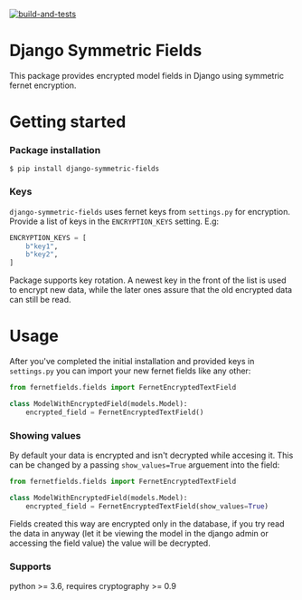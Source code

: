 [![build-and-tests](https://github.com/Szczaleg/django-symmetric-fields/actions/workflows/django.yml/badge.svg)](https://github.com/Szczaleg/django-symmetric-fields/actions/workflows/django.yml)

# Django Symmetric Fields

This package provides encrypted model fields in Django using symmetric fernet encryption.

# Getting started
### Package installation
```shell
$ pip install django-symmetric-fields
```
### Keys
```django-symmetric-fields``` uses fernet keys from ```settings.py``` for encryption. Provide a list of keys in the ```ENCRYPTION_KEYS``` setting. E.g:

```python
ENCRYPTION_KEYS = [
    b"key1",
    b"key2",
]
```

Package supports key rotation. A newest key in the front of the list is used to encrypt new data, while the later ones assure that the old encrypted data can still be read.

# Usage

After you've completed the initial installation and provided keys in ```settings.py``` you can import your new fernet fields like any other:

```python
from fernetfields.fields import FernetEncryptedTextField

class ModelWithEncryptedField(models.Model):
    encrypted_field = FernetEncryptedTextField()
```

### Showing values
By default your data is encrypted and isn't decrypted while accesing it. This can be changed by a passing ```show_values=True``` arguement into the field:

```python
from fernetfields.fields import FernetEncryptedTextField

class ModelWithEncryptedField(models.Model):
    encrypted_field = FernetEncryptedTextField(show_values=True)
```

Fields created this way are encrypted only in the database, if you try read the data in anyway (let it be viewing the model in the django admin or accessing the field value) the value will be decrypted.


### Supports
python >= 3.6,
requires cryptography >= 0.9